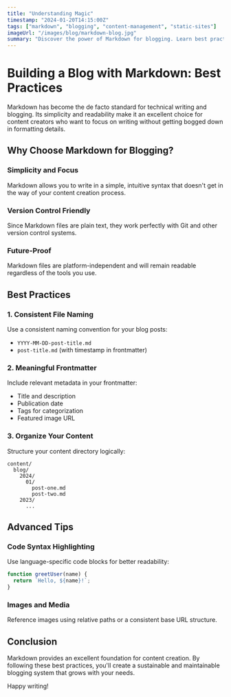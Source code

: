 ```yaml
---
title: "Understanding Magic"
timestamp: "2024-01-20T14:15:00Z"
tags: ["markdown", "blogging", "content-management", "static-sites"]
imageUrl: "/images/blog/markdown-blog.jpg"
summary: "Discover the power of Markdown for blogging. Learn best practices for structuring content, organizing files, and creating a maintainable blog system that scales with your needs."
---
```


# Building a Blog with Markdown: Best Practices

Markdown has become the de facto standard for technical writing and blogging. Its simplicity and readability make it an excellent choice for content creators who want to focus on writing without getting bogged down in formatting details.

## Why Choose Markdown for Blogging?

### Simplicity and Focus
Markdown allows you to write in a simple, intuitive syntax that doesn't get in the way of your content creation process.

### Version Control Friendly
Since Markdown files are plain text, they work perfectly with Git and other version control systems.

### Future-Proof
Markdown files are platform-independent and will remain readable regardless of the tools you use.

## Best Practices

### 1. Consistent File Naming
Use a consistent naming convention for your blog posts:
- `YYYY-MM-DD-post-title.md`
- `post-title.md` (with timestamp in frontmatter)

### 2. Meaningful Frontmatter
Include relevant metadata in your frontmatter:
- Title and description
- Publication date
- Tags for categorization
- Featured image URL

### 3. Organize Your Content
Structure your content directory logically:
```
content/
  blog/
    2024/
      01/
        post-one.md
        post-two.md
    2023/
      ...
```

## Advanced Tips

### Code Syntax Highlighting
Use language-specific code blocks for better readability:

```javascript
function greetUser(name) {
  return `Hello, ${name}!`;
}
```

### Images and Media
Reference images using relative paths or a consistent base URL structure.

## Conclusion

Markdown provides an excellent foundation for content creation. By following these best practices, you'll create a sustainable and maintainable blogging system that grows with your needs.

Happy writing! 